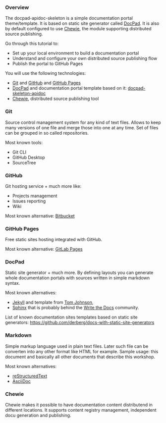 ### Overview

The docpad-apidoc-skeleton is a simple documentation portal theme/template. It is based on static site generator called [DocPad](https://docpad.org/). It is also by default configured to use [Chewie](https://github.com/YaaS/chewie), the module supporting distributed source publishing.

Go through this tutorial to:
- Set up your local environment to build a documentation portal
- Understand and configure your own distributed source publishing flow
- Publish the portal to GitHub Pages

You will use the following technologies:
- [Git](https://git-scm.com/) and [GitHub](https://github.com) and [GitHub Pages](https://pages.github.com/)
- [DocPad](https://docpad.org/) and documentation portal template based on it: [docpad-skeleton-apidoc](https://github.com/YaaS/docpad-skeleton-apidocs)
- [Chewie](https://github.com/YaaS/chewie), distributed source publishing tool

### Git

Source control management system for any kind of text files. Allows to keep many versions of one file and merge those into one at any time.
Set of files can be grouped in so called repositories.

Most known tools:
- Git CLI
- GitHub Desktop
- SourceTree

### GitHub

Git hosting service + much more like:
- Projects management
- Issues reporting
- Wiki

Most known alternative: [Bitbucket](https://bitbucket.org)

### GitHub Pages

Free static sites hosting integrated with GitHub.

Most known alternative: [GitLab Pages](https://pages.gitlab.io/)

### DocPad

Static site generator + much more. By defining layouts you can generate whole documentation portals with sources written in simple markdown syntax.

Most known alternatives:
- [Jekyll](https://jekyllrb.com/) and template from [Tom Johnson](https://github.com/tomjohnson1492/documentation-theme-jekyll),
- [Sphinx](http://www.sphinx-doc.org) that is probably behind the [Write the Docs](http://www.writethedocs.org/guide/) community.

List of known documentation sites templates based on static site generators: https://github.com/derberg/docs-with-static-site-generators

### Markdown

Simple markup language used in plain text files. Later such file can be converten into any other format like HTML for example. Sample usage: this document and basically all other documents that describe this workshop.

Most known alternatives:
- [reStructuredText](http://docutils.sourceforge.net/rst.html)
- [AsciiDoc](http://www.methods.co.nz/asciidoc/)

### Chewie

Chewie makes it possible to have documentation content distributend in different locations. It supports content registry management, independent docu generation and publishing.

